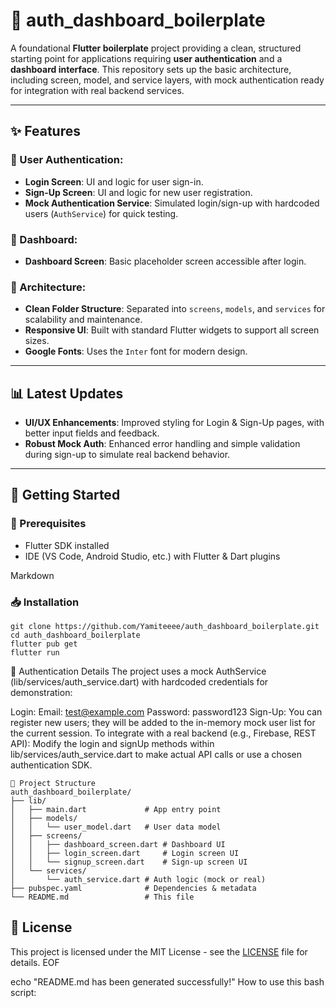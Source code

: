 # 🧱 auth_dashboard_boilerplate

A foundational **Flutter boilerplate** project providing a clean, structured starting point for applications requiring **user authentication** and a **dashboard interface**. This repository sets up the basic architecture, including screen, model, and service layers, with mock authentication ready for integration with real backend services.

---

## ✨ Features

### 🔐 User Authentication:
- **Login Screen**: UI and logic for user sign-in.
- **Sign-Up Screen**: UI and logic for new user registration.
- **Mock Authentication Service**: Simulated login/sign-up with hardcoded users (`AuthService`) for quick testing.

### 🧭 Dashboard:
- **Dashboard Screen**: Basic placeholder screen accessible after login.

### 🧱 Architecture:
- **Clean Folder Structure**: Separated into `screens`, `models`, and `services` for scalability and maintenance.
- **Responsive UI**: Built with standard Flutter widgets to support all screen sizes.
- **Google Fonts**: Uses the `Inter` font for modern design.

---

## 📊 Latest Updates

- **UI/UX Enhancements**: Improved styling for Login & Sign-Up pages, with better input fields and feedback.
- **Robust Mock Auth**: Enhanced error handling and simple validation during sign-up to simulate real backend behavior.

---

## 🚀 Getting Started

### 🔧 Prerequisites
- Flutter SDK installed
- IDE (VS Code, Android Studio, etc.) with Flutter & Dart plugins

Markdown

### 📥 Installation

```
git clone https://github.com/Yamiteeee/auth_dashboard_boilerplate.git
cd auth_dashboard_boilerplate
flutter pub get
flutter run
```
🔑 Authentication Details
The project uses a mock AuthService (lib/services/auth_service.dart) with hardcoded credentials for demonstration:

Login:
Email: test@example.com
Password: password123
Sign-Up: You can register new users; they will be added to the in-memory mock user list for the current session.
To integrate with a real backend (e.g., Firebase, REST API):
Modify the login and signUp methods within lib/services/auth_service.dart to make actual API calls or use a chosen authentication SDK.
```
📂 Project Structure
auth_dashboard_boilerplate/
├── lib/
│   ├── main.dart             # App entry point
│   ├── models/
│   │   └── user_model.dart   # User data model
│   ├── screens/
│   │   ├── dashboard_screen.dart # Dashboard UI
│   │   ├── login_screen.dart     # Login screen UI
│   │   └── signup_screen.dart    # Sign-up screen UI
│   └── services/
│       └── auth_service.dart # Auth logic (mock or real)
├── pubspec.yaml              # Dependencies & metadata
└── README.md                 # This file
```

## 📄 License

This project is licensed under the MIT License - see the [LICENSE](LICENSE) file for details.
EOF

echo "README.md has been generated successfully!"
How to use this bash script:

